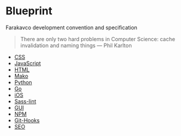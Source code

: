 # Blueprint
 Farakavco development convention and specification

> There are only two hard problems in Computer Science: cache invalidation and naming things — Phil Karlton

 * [CSS](https://github.com/farakavco/blueprint/tree/master/css)
 * [JavaScript](https://github.com/farakavco/blueprint/tree/master/javascript)
 * [HTML](https://github.com/farakavco/blueprint/tree/master/html)
 * [Mako](https://github.com/farakavco/blueprint/tree/master/mako)
 * [Python](https://github.com/farakavco/blueprint/tree/master/python)
 * [Go](https://github.com/farakavco/blueprint/tree/master/go)
 * [iOS](https://github.com/farakavco/blueprint/tree/master/iOS)
 * [Sass-lint](https://github.com/farakavco/blueprint/tree/master/sass-lint)
 * [GUI](https://github.com/farakavco/blueprint/tree/master/gui)
 * [NPM](https://github.com/farakavco/blueprint/tree/master/npm)
 * [Git-Hooks](https://github.com/farakavco/blueprint/tree/master/git-hooks)
 * [SEO](https://github.com/farakavco/blueprint/tree/master/seo)
